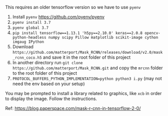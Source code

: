 This requires an older tensorflow version so we have to use `pyenv`

1. Install `pyenv` https://github.com/pyenv/pyenv
2. `pyenv install 3.7`
3. `pyenv global 3.7`
4. `pip install tensorflow==1.13.1 'h5py==2.10.0' keras==2.0.8 opencv-python-headless numpy scipy Pillow matplotlib scikit-image cython imgaug IPython`
5. Download `https://github.com/matterport/Mask_RCNN/releases/download/v2.0/mask_rcnn_coco.h5` and save it in the root folder of this project
6. In another directory run `git clone https://github.com/matterport/Mask_RCNN.git` and copy the `mrcnn` folder to the root folder of this project
7. `PROTOCOL_BUFFERS_PYTHON_IMPLEMENTATION=python python3 i.py` (may not need the env based on your setup)

You may be prompted to install a library related to graphics, like `xcb` in order to display the image. Follow the instructions.

Ref: https://blog.paperspace.com/mask-r-cnn-in-tensorflow-2-0/
